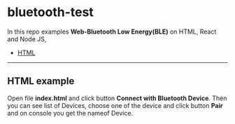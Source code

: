 # bluetooth-test

In this repo examples **Web-Bluetooth Low Energy(BLE)** on HTML, React and Node JS, 

- [HTML](#html-example)

---

## HTML example

Open file **index.html** and click button **Connect with Bluetooth Device**. Then you can see list of Devices, choose one of the device and click button **Pair** and on console you get the nameof Device.


